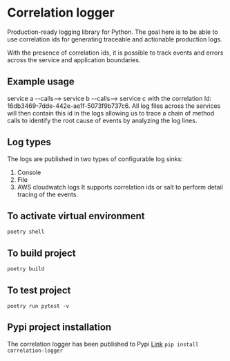 # Correlation logger

Production-ready logging library for Python.
The goal here is to be able to use correlation ids for generating traceable and actionable production logs.

With the presence of correlation ids, it is possible to track events and errors across the service and application boundaries.

## Example usage
service a --calls--> service b --calls--> service c with the correlation Id: 16db3469-7dde-442e-ae1f-5073f9b737c6.
All log files across the services will then contain this id in the logs allowing us to trace a chain of method calls to identify the root cause of events by analyzing the log lines.

## Log types
The logs are published in two types of configurable log sinks:

1) Console
2) File
3) AWS cloudwatch logs It supports correlation ids or salt to perform detail tracing of the events.

## To activate virtual environment
`poetry shell`

## To build project
`poetry build`

## To test project
`poetry run pytest -v`

## Pypi project installation
The correlation logger has been published to Pypi [Link](https://pypi.org/project/correlation-logger/1.1.0/)
`pip install correlation-logger`
